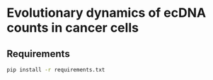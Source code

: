 # Evolutionary dynamics of ecDNA counts in cancer cells

## Requirements
```bash
pip install -r requirements.txt
```